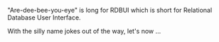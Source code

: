 "Are-dee-bee-you-eye" is long for RDBUI which is short for Relational Database User Interface.

With the silly name jokes out of the way, let's now ...
